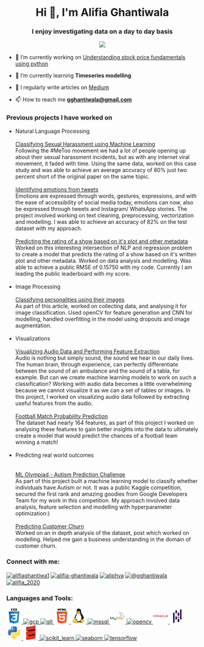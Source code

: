 <h1 align="center">Hi 👋, I'm Alifia Ghantiwala</h1>
<h3 align="center">I enjoy investigating data on a day to day basis</h3>
<p align="center">
<img src="https://media.giphy.com/media/IwAZ6dvvvaTtdI8SD5/giphy.gif">
</p>


- 🔭 I’m currently working on [Understanding stock price fundamentals using python](https://www.kaggle.com/code/aliphya/an-eda-notebook-to-understand-stocks)

- 🌱 I’m currently learning **Timeseries modelling**

- 📝 I regularly write articles on [Medium](https://medium.com/@gghantiwala)

- 📫 How to reach me **gghantiwala@gmail.com**

 <h3> Previous projects I have worked on </h3>
<ul>
 <li>Natural Language Processing</li>
 <br>
 <a href="https://www.analyticsvidhya.com/blog/2022/02/classifying-sexual-harassment-using-machine-learning/">Classifying Sexual Harassment using Machine Learning</a>
  <br>
  Following the #MeToo movement we had a lot of people opening up about their sexual harassment incidents, but as with any internet viral movement, it faded with time.
  Using the same data, worked on this case study and was able to achieve an average accuracy of 80% just two percent short of the original paper on the same topic.
 <br>
 <br>
 <a href="https://www.analyticsvidhya.com/blog/2022/02/analysing-emotions-using-nlp/">Identifying emotions from tweets</a>
 <br>
 Emotions are expressed through words, gestures, expressions, and with the ease of accessibility of social media today, emotions can now, also be expressed through       tweets and Instagram/ WhatsApp stories. The project involved working on text cleaning, preprocessing, vectorization and modelling. I was able to achieve an accuracy   of 82% on the test dataset with my approach.
 <br>
 <br>
 <a href="https://www.kaggle.com/code/aliphya/rating-friends/data">Predicting the rating of a show based on it's plot and other metadata</a>
 <br>
 Worked on this interesting intersection of NLP and regression problem to create a model that predicts the rating of a show based on it's written plot and other metadata. Worked on data analysis and modelling. Was able to achieve a public RMSE of 0.15750 with my code. Currently I am leading the public leaderboard with my score.
 <br>
 <br>
 <li> Image Processing </li>
 <br>
 <a href="https://medium.com/@gghantiwala/classifying-images-of-important-personalities-4a619aa56a25">Classifying personalities using their images</a>
 <br>
 As part of this article, worked on collecting data, and analysing it for image classification. Used openCV for feature generation and CNN for modelling, handled overfitting in the model using dropouts and image augmentation.
 <br>
 <br>
 <li>Visualizations</li>
 <br>
 <a href="https://medium.com/towards-data-science/visualizing-audio-data-and-performing-feature-extraction-e1a489046000">Visualizing Audio Data and Performing Feature Extraction</a>
 <br>
 Audio is nothing but simply sound, the sound we hear in our daily lives. The human brain, through experience, can perfectly differentiate between the sound of an ambulance and the sound of a tabla, for example. But can we create machine learning models to work on such a classification?
Working with audio data becomes a little overwhelming because we cannot visualize it as we can a set of tables or images. In this project, I worked on visualizing audio data followed by extracting useful features from the audio.
 <br>
 <br>
 <a href="https://www.kaggle.com/code/aliphya/football-match-probability-prediction-eda">Football Match Probability Prediction</a>
 <br>
 The dataset had nearly 164 features, as part of this project I worked on analysing these features to gain better insights into the data to ultimately create a model that would predict the chances of a football team winning a match!
 <br>
 <br>
 <li>Predicting real world outcomes</li>
 <br>
 <br>
 <a href="https://www.kaggle.com/code/aliphya/first-place-solution/data">ML Olympiad - Autism Prediction Challenge</a>
 <br>
 As part of this project built a machine learning model to classify whether individuals have Autism or not. It was a public Kaggle competition, secured the first rank and amazing goodies from Google Developers Team for my work in this competition. My approach involved data analysis, feature selection and modelling with hyperparameter optimization:)
 <br>
 <br>
 <a href="https://www.kaggle.com/code/aliphya/march-22-jobathon-analytics-vidhya/notebook">Predicting Customer Churn</a>
 <br>
 Worked on an in depth analysis of the dataset, post which worked on modelling. Helped me gain a business understanding in the domain of customer churn.
 
</ul>
<h3 align="left">Connect with me:</h3>
<p align="left">
<a href="https://twitter.com/alifiaghantiwa1" target="blank"><img align="center" src="https://raw.githubusercontent.com/rahuldkjain/github-profile-readme-generator/master/src/images/icons/Social/twitter.svg" alt="alifiaghantiwa1" height="30" width="40" /></a>
<a href="https://linkedin.com/in/alifia-ghantiwala" target="blank"><img align="center" src="https://raw.githubusercontent.com/rahuldkjain/github-profile-readme-generator/master/src/images/icons/Social/linked-in-alt.svg" alt="alifia-ghantiwala" height="30" width="40" /></a>
<a href="https://kaggle.com/aliphya" target="blank"><img align="center" src="https://raw.githubusercontent.com/rahuldkjain/github-profile-readme-generator/master/src/images/icons/Social/kaggle.svg" alt="aliphya" height="30" width="40" /></a>
<a href="https://medium.com/@gghantiwala" target="blank"><img align="center" src="https://raw.githubusercontent.com/rahuldkjain/github-profile-readme-generator/master/src/images/icons/Social/medium.svg" alt="@gghantiwala" height="30" width="40" /></a>
<a href="https://www.leetcode.com/alifia_2020" target="blank"><img align="center" src="https://raw.githubusercontent.com/rahuldkjain/github-profile-readme-generator/master/src/images/icons/Social/leet-code.svg" alt="alifia_2020" height="30" width="40" /></a>
</p>

<h3 align="left">Languages and Tools:</h3>
<p align="left"> <a href="https://www.w3schools.com/css/" target="_blank" rel="noreferrer"> <img src="https://raw.githubusercontent.com/devicons/devicon/master/icons/css3/css3-original-wordmark.svg" alt="css3" width="40" height="40"/> </a> <a href="https://cloud.google.com" target="_blank" rel="noreferrer"> <img src="https://www.vectorlogo.zone/logos/google_cloud/google_cloud-icon.svg" alt="gcp" width="40" height="40"/> </a> <a href="https://git-scm.com/" target="_blank" rel="noreferrer"> <img src="https://www.vectorlogo.zone/logos/git-scm/git-scm-icon.svg" alt="git" width="40" height="40"/> </a> <a href="https://www.w3.org/html/" target="_blank" rel="noreferrer"> <img src="https://raw.githubusercontent.com/devicons/devicon/master/icons/html5/html5-original-wordmark.svg" alt="html5" width="40" height="40"/> </a> <a href="https://www.linux.org/" target="_blank" rel="noreferrer"> <img src="https://raw.githubusercontent.com/devicons/devicon/master/icons/linux/linux-original.svg" alt="linux" width="40" height="40"/> </a> <a href="https://www.microsoft.com/en-us/sql-server" target="_blank" rel="noreferrer"> <img src="https://www.svgrepo.com/show/303229/microsoft-sql-server-logo.svg" alt="mssql" width="40" height="40"/> </a> <a href="https://www.mysql.com/" target="_blank" rel="noreferrer"> <img src="https://raw.githubusercontent.com/devicons/devicon/master/icons/mysql/mysql-original-wordmark.svg" alt="mysql" width="40" height="40"/> </a> <a href="https://opencv.org/" target="_blank" rel="noreferrer"> <img src="https://www.vectorlogo.zone/logos/opencv/opencv-icon.svg" alt="opencv" width="40" height="40"/> </a> <a href="https://www.oracle.com/" target="_blank" rel="noreferrer"> <img src="https://raw.githubusercontent.com/devicons/devicon/master/icons/oracle/oracle-original.svg" alt="oracle" width="40" height="40"/> </a> <a href="https://pandas.pydata.org/" target="_blank" rel="noreferrer"> <img src="https://raw.githubusercontent.com/devicons/devicon/2ae2a900d2f041da66e950e4d48052658d850630/icons/pandas/pandas-original.svg" alt="pandas" width="40" height="40"/> </a> <a href="https://www.python.org" target="_blank" rel="noreferrer"> <img src="https://raw.githubusercontent.com/devicons/devicon/master/icons/python/python-original.svg" alt="python" width="40" height="40"/> </a> <a href="https://www.scala-lang.org" target="_blank" rel="noreferrer"> <img src="https://raw.githubusercontent.com/devicons/devicon/master/icons/scala/scala-original.svg" alt="scala" width="40" height="40"/> </a> <a href="https://scikit-learn.org/" target="_blank" rel="noreferrer"> <img src="https://upload.wikimedia.org/wikipedia/commons/0/05/Scikit_learn_logo_small.svg" alt="scikit_learn" width="40" height="40"/> </a> <a href="https://seaborn.pydata.org/" target="_blank" rel="noreferrer"> <img src="https://seaborn.pydata.org/_images/logo-mark-lightbg.svg" alt="seaborn" width="40" height="40"/> </a> <a href="https://www.tensorflow.org" target="_blank" rel="noreferrer"> <img src="https://www.vectorlogo.zone/logos/tensorflow/tensorflow-icon.svg" alt="tensorflow" width="40" height="40"/> </a> </p>
